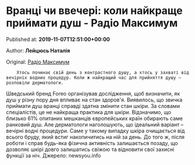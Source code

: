 
# Вранці чи ввечері: коли найкраще приймати душ - Радіо Максимум

Published at: **2019-11-07T12:51:00+00:00**

Author: **Лейцюсь Наталія**

Original: [Радіо Максимум](https://maximum.fm/vranci-chi-vvecheri-koli-najkrashche-prijmati-dush_n169198)


        Хтось починає свій день з контрастного душу, а хтось у захваті від вечірніх водних процедур. Коли ж найкращий час для прийняття душу – розповіли дерматологи.
      
Шведський бренд Foreo організував дослідження, щоб визначити, як душ у різну пору дня впливає на стан здоров'я. Виявилось, що звичка приймати душ вранці справді здатна змінити стан шкіри. За словами спеціалістів, це не найкраща практика для шкіри.
Відзначимо, що близько 61% опитаних мешканців європейських країн обирають саме ранковий душ. Але дерматологи наголошують, що ідеальний варіант – вечірні водні процедури. Саме у такому випадку шкіра очищається від всього бруду, який встиг накопичитись на ній за день.
До того ж, після роботи і справ будь-яка фізична активність залишається позаду, що дозволяє шкірі довго залишатись свіжою та відновити свої захисні функції за ніч.
Джерело: newsyou.info
